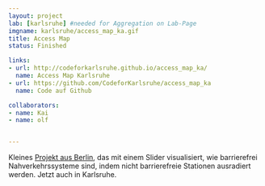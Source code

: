 ```yaml
---
layout: project
lab: [karlsruhe] #needed for Aggregation on Lab-Page
imgname: karlsruhe/access_map_ka.gif
title: Access Map
status: Finished

links:
- url: http://codeforkarlsruhe.github.io/access_map_ka/
  name: Access Map Karlsruhe
- url: https://github.com/CodeforKarlsruhe/access_map_ka
  name: Code auf Github

collaborators:
- name: Kai
- name: olf


---
```


Kleines <a href="http://codefor.de/projekte/2011-12-31-accessmap.html">Projekt aus Berlin</a>, das mit einem Slider visualisiert, wie barrierefrei Nahverkehrssysteme sind, indem nicht barrierefreie Stationen ausradiert werden. Jetzt auch in Karlsruhe.
